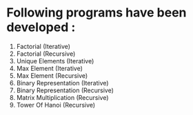 # Following programs have been developed :

1) Factorial (Iterative)
2) Factorial (Recursive)
3) Unique Elements (Iterative)
4) Max Element (Iterative)
5) Max Element (Recursive)
6) Binary Representation (Iterative)
7) Binary Representation (Recursive)
8) Matrix Multiplication (Recursive)
9) Tower Of Hanoi (Recursive)
